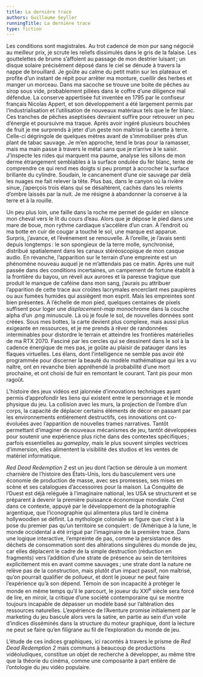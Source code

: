 ```yaml
---
title: La dernière trace
authors: Guillaume Seyller
runningTitle: La dernière trace
type: fiction
---
```


Les conditions sont magistrales. Au trot cadencé de mon pur sang négocié au meilleur prix, je scrute les reliefs dissimulés dans le gris de la falaise. Les gouttelettes de brume s’affolent au passage de mon destrier luisant&#8239;; un disque solaire précisément déposé dans le ciel se dénude à travers la nappe de brouillard. Je goûte au calme du petit matin sur les plateaux et profite d’un instant de répit pour arrêter ma monture, cueillir des herbes et manger un morceau. Dans ma sacoche se trouve une boite de pêches au sirop sous vide, probablement pillées dans le coffre d’une diligence mal défendue. La conserve appertisée fut inventée en 1795 par le confiseur français Nicolas Appert, et son développement a été largement permis par l’industrialisation et l’utilisation de nouveaux matériaux tels que le fer blanc. Ces tranches de pêches aseptisées devraient suffire pour retrouver un peu d’énergie et poursuivre ma traque. Après avoir ingéré plusieurs bouchées de fruit je me surprends à jeter d’un geste non maîtrisé la canette à terre. Celle-ci dégringole de quelques mètres avant de s’immobiliser près d’un plant de tabac sauvage. Je m’en approche, tend le bras pour la ramasser, mais ma main passe à travers le métal sans que je n’arrive à le saisir. J’inspecte les rides qui marquent ma paume, analyse les sillons de mon derme étrangement semblables à la surface ondulée du fer blanc, tente de comprendre ce qui rend mes doigts si peu prompt à accrocher la surface brillante du cylindre. Soudain, le cancanement d’une oie sauvage par delà les nuages me fait relever la tête. Plus bas, dans le canyon où la rivière sinue, j’aperçois trois élans qui se désaltèrent, cachés dans les relents d’ombre laissés par la nuit. Je me résigne à abandonner la conserve à la terre et à la rouille.

Un peu plus loin, une faille dans la roche me permet de guider en silence mon cheval vers le lit du cours d’eau. Alors que je dépose le pied dans une mare de boue, mon rythme cardiaque s’accélère d’un cran. À l’endroit où ma botte en cuir de cougar a touché le sol, une marque est apparue. Surpris, j’avance, et l’événement se renouvelle. À l’oreille, je l’avais senti depuis longtemps&#8239;: le son spongieux de la terre molle, synchronisé, distribué spatialement dans les canaux stéréoscopique de mon casque audio. En revanche, l’apparition sur le terrain d’une empreinte est un phénomène nouveau auquel je ne m’attendais pas ce matin. Après une nuit passée dans des conditions incertaines, un campement de fortune établit à la frontière du bayou, un réveil aux aurores et la paresse tragique que produit le manque de caféine dans mon sang, j’aurais pu attribuer l’apparition de cette trace aux croûtes lacrymales encerclant mes paupières ou aux fumées humides qui assiègent mon esprit. Mais les empreintes sont bien présentes. À l’échelle de mon pied, quelques centaines de pixels suffisent pour loger une *displacement-map* monochrome dans la couche alpha d’un .png minuscule. Là où je foule le sol, de nouvelles données sont créées. Sous mes bottes, la carte devient plus complexe, mais aussi plus exigeante en ressources, et je me prends à rêver de randonnées interminables pour distordre le terrain et atteindre les frontières matérielles de ma RTX 2070.
Fasciné par les cercles qui se dessinent dans le sol à la cadence énergique de mes pas, je goûte au plaisir de patauger dans les flaques virtuelles. Les élans, dont l’intelligence ne semble pas avoir été programmée pour discerner la beauté du modèle mathématique qui les a vu naître, ont en revanche bien appréhendé la probabilité d’une mort prochaine, et ont choisi de fuir en remontant le courant. Tant pis pour mon ragoût.

L’histoire des jeux vidéos est jalonnée d’innovations techniques ayant permis d’approfondir les liens qui existent entre le personnage et le monde physique du jeu. La collision avec les murs, la projection de l’ombre d’un corps, la capacité de déplacer certains éléments de décor en passant par les environnements entièrement destructifs, ces innovations ont co-évoluées avec l’apparition de nouvelles trames narratives. Tantôt permettant d’imaginer de nouveaux mécanismes de jeu, tantôt développées pour soutenir une expérience plus riche dans des contextes spécifiques&#8239;; parfois essentielles au *gameplay*, mais le plus souvent simples vectrices d’immersion, elles alimentent la visibilité des studios et les ventes de matériel informatique.

*Red Dead Redemption 2* est un jeu dont l’action se déroule à un moment charnière de l’histoire des États-Unis, lors du basculement vers une économie de production de masse, avec ses promesses, ses mises en scène et ses catalogues d’accessoires pour la maison. La Conquête de l’Ouest est déjà reléguée à l’imaginaire national, les USA se structurent et se préparent à devenir la première puissance économique mondiale. C’est dans ce contexte, appuyé par le développement de la photographie argentique, que l’iconographie qui alimentera plus tard le cinéma hollywoodien se définit. La mythologie coloniale se figure que c’est à la pose du premier pas qu’un territoire se conquiert&#8239;: de l’Amérique à la lune, le monde occidental a été irrigué par l’imaginaire de la première trace. Dans une logique interactive, l’empreinte de pas, comme la persistance des déchets de consommation sont des altérations singulières du monde de jeu, car elles déplacent le cadre de la simple destruction (réduction en fragments) vers l’addition d’une strate de présence au sein de territoires explicitement mis en avant comme sauvages&#8239;; une strate dont la nature ne relève pas de la construction, mais plutôt d’un impact passif, non maîtrisé, qu’on pourrait qualifier de pollueur, et dont le joueur ne peut faire l’expérience qu’à son dépend. Témoin de son incapacité à protéger le monde en même temps qu’il le parcourt, le joueur du XXI<sup>e</sup> siècle sera forcé de lire, en miroir, la critique d’une société contemporaine qui se montre toujours incapable de dépasser un modèle basé sur l’altération des ressources naturelles. L’expérience de l’Aventure promise initialement par le marketing du jeu bascule alors vers la satire, en partie au sein d’un voile d’indices disséminés dans la structure du moteur graphique, dont la lecture ne peut se faire qu’en filigrane au fil de l’exploration du monde de jeu.

L’étude de ces indices graphiques, ici racontés à travers le prisme de *Red Dead Redemption 2* mais communs à beaucoup de productions vidéoludiques, constitue un objet de recherche à développer, au même titre que la théorie du cinéma, comme une composante à part entière de l’ontologie du jeu vidéo populaire.
